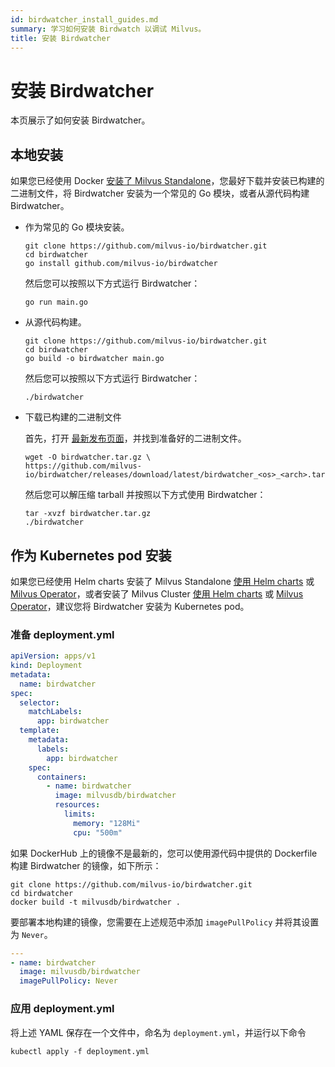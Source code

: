 ```yaml
---
id: birdwatcher_install_guides.md
summary: 学习如何安装 Birdwatch 以调试 Milvus。
title: 安装 Birdwatcher
---
```


# 安装 Birdwatcher

本页展示了如何安装 Birdwatcher。

## 本地安装

如果您已经使用 Docker [安装了 Milvus Standalone](install_standalone-docker.md)，您最好下载并安装已构建的二进制文件，将 Birdwatcher 安装为一个常见的 Go 模块，或者从源代码构建 Birdwatcher。

- 作为常见的 Go 模块安装。

  ```shell
  git clone https://github.com/milvus-io/birdwatcher.git
  cd birdwatcher
  go install github.com/milvus-io/birdwatcher
  ```

  然后您可以按照以下方式运行 Birdwatcher：

  ```shell
  go run main.go
  ```

- 从源代码构建。

  ```shell
  git clone https://github.com/milvus-io/birdwatcher.git
  cd birdwatcher
  go build -o birdwatcher main.go
  ```

  然后您可以按照以下方式运行 Birdwatcher：

  ```shell
  ./birdwatcher
  ```

- 下载已构建的二进制文件

  首先，打开 [最新发布页面](https://github.com/milvus-io/birdwatcher/releases/latest)，并找到准备好的二进制文件。

  ```shell
  wget -O birdwatcher.tar.gz \
  https://github.com/milvus-io/birdwatcher/releases/download/latest/birdwatcher_<os>_<arch>.tar.gz
  ```

  然后您可以解压缩 tarball 并按照以下方式使用 Birdwatcher：

  ```shell
  tar -xvzf birdwatcher.tar.gz
  ./birdwatcher
  ```

## 作为 Kubernetes pod 安装

如果您已经使用 Helm charts 安装了 Milvus Standalone [使用 Helm charts](install_standalone-helm.md) 或 [Milvus Operator](install_standalone-operator.md)，或者安装了 Milvus Cluster [使用 Helm charts](install_cluster-helm.md) 或 [Milvus Operator](install_cluster-milvusoperator.md)，建议您将 Birdwatcher 安装为 Kubernetes pod。

### 准备 deployment.yml

```yml
apiVersion: apps/v1
kind: Deployment
metadata:
  name: birdwatcher
spec:
  selector:
    matchLabels:
      app: birdwatcher
  template:
    metadata:
      labels:
        app: birdwatcher
    spec:
      containers:
        - name: birdwatcher
          image: milvusdb/birdwatcher
          resources:
            limits:
              memory: "128Mi"
              cpu: "500m"
```

<div class="alert note">

如果 DockerHub 上的镜像不是最新的，您可以使用源代码中提供的 Dockerfile 构建 Birdwatcher 的镜像，如下所示：

```shell
git clone https://github.com/milvus-io/birdwatcher.git
cd birdwatcher
docker build -t milvusdb/birdwatcher .
```

要部署本地构建的镜像，您需要在上述规范中添加 `imagePullPolicy` 并将其设置为 `Never`。

```yaml
---
- name: birdwatcher
  image: milvusdb/birdwatcher
  imagePullPolicy: Never
```

</div>

### 应用 deployment.yml

将上述 YAML 保存在一个文件中，命名为 `deployment.yml`，并运行以下命令

```shell
kubectl apply -f deployment.yml
```
